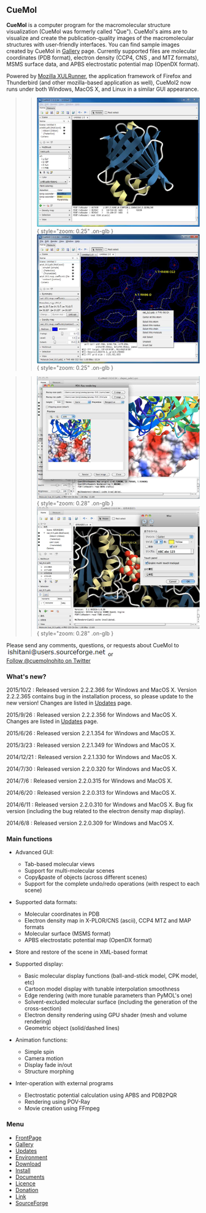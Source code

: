 ## CueMol



**CueMol** is a computer program for the macromolecular structure visualization (CueMol was formerly called "Que").
CueMol's aims are to visualize and create the publication-quality images of the macromolecular structures with user-friendly interfaces. You can find sample images created by CueMol in [Gallery](./en/Gallery) page. 
Currently supported files are molecular coordinates (PDB format),
electron density (CCP4, CNS , and MTZ formats),
MSMS surface data,
and APBS electrostatic potential map (OpenDX format). 

Powered by [Mozilla XULRunner](http://www.mozilla.org/projects/mozilla-based.html), the application framework of Firefox and Thunderbird (and other mozilla-based application as well), CueMol2 now runs under both Windows, MacOS X, and Linux in a similar GUI appearance.


>> ![snapshot2_1](./assets/images/index/snapshot2_1.jpg){ style="zoom: 0.25" .on-glb } ![snapshot2_2](./assets/images/index/snapshot2_2.jpg){ style="zoom: 0.25" .on-glb }


>> ![snapshot2_2m](./assets/images/index/snapshot2_2m.jpg){ style="zoom: 0.28" .on-glb } ![snapshot2_1m](./assets/images/index/snapshot2_1m.jpg){ style="zoom: 0.28" .on-glb } 

Please send any comments, questions, or requests about CueMol to<br />
![mm1](./assets/images/index/mm1.png)![mm2](./assets/images/index/mm2.png) or <br />
[Follow @cuemolnohito on Twitter](http://twitter.com/cuemolnohito)

### What's new?
2015/10/2
:   Released version 2.2.2.366 for Windows and MacOS X. Version 2.2.2.365 contains bug in the installation process, so please update to the new version! Changes are listed in [Updates](./en/Updates) page.

2015/9/26
:   Released version 2.2.2.356 for Windows and MacOS X. Changes are listed in [Updates](./en/Updates) page.

2015/6/26
:   Released version 2.2.1.354 for Windows and MacOS X.

2015/3/23
:   Released version 2.2.1.349 for Windows and MacOS X.

2014/12/21
:   Released version 2.2.1.330 for Windows and MacOS X.

2014/7/30
:   Released version 2.2.0.320 for Windows and MacOS X.

2014/7/6
:   Released version 2.2.0.315 for Windows and MacOS X.

2014/6/20
:   Released version 2.2.0.313 for Windows and MacOS X.

2014/6/11
:   Released version 2.2.0.310 for Windows and MacOS X. Bug fix version (including the bug related to the electron density map display).

2014/6/8
:   Released version 2.2.0.309 for Windows and MacOS X.




### Main functions
*  Advanced GUI:
    *  Tab-based molecular views
    *  Support for multi-molecular scenes
    *  Copy&paste of objects (across different scenes)
    *  Support for the complete undo/redo operations (with respect to each scene)

*  Supported data formats:
    *  Molecular coordinates in PDB
    *  Electron density map in X-PLOR/CNS (ascii), CCP4 MTZ and MAP formats
    *  Molecular surface (MSMS format)
    *  APBS electrostatic potential map (OpenDX format)

*  Store and restore of the scene in XML-based format

*  Supported display:
    *  Basic molecular display functions (ball-and-stick model, CPK model, etc)
    *  Cartoon model display with tunable interpolation smoothness
    *  Edge rendering (with more tunable parameters than PyMOL's one)
    *  Solvent-excluded molecular surface (including the generation of the cross-section)
    *  Electron density rendering using GPU shader (mesh and volume rendering)
    *  Geometric object (solid/dashed lines)

*  Animation functions:
    *  Simple spin
    *  Camera motion
    *  Display fade in/out
    *  Structure morphing

*  Inter-operation with external programs
    *  Electrostatic potential calculation using APBS and PDB2PQR
    *  Rendering using POV-Ray
    *  Movie creation using FFmpeg


### Menu
* [FrontPage](./en/FrontPage)
* [Gallery](./en/Gallery)
* [Updates](./en/Updates)
* [Environment](./en/Environment)
* [Download](./en/Download)
* [Install](./en/Install)
* [Documents](./en/Documents)
* [Licence](./en/Licence)
* [Donation](./en/Licence)
* [Link](./en/Link)
* [SourceForge](http://sourceforge.net/projects/cuemol/)